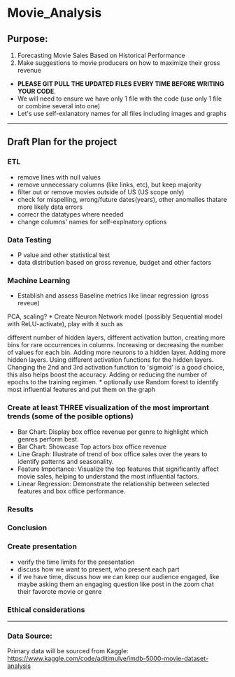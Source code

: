 # Movie_Analysis

## Purpose: 
1. Forecasting Movie Sales Based on Historical Performance
2. Make suggestions to movie producers on how to maximize their gross revenue


* **PLEASE GIT PULL THE UPDATED FILES EVERY TIME BEFORE WRITING YOUR CODE**.
* We will need to ensure we have only 1 file with the code (use only 1 file or combine several into one)
* Let's use self-exlanatory names for all files including images and graphs
___


## Draft Plan for the project

### ETL
* remove lines with null values
* remove unnecessary columns (like links, etc), but keep majority
* filter out or remove movies outside of US (US scope only)
* check for mispelling, wrong/future dates(years), other anomalies thatare more likely data errors
* correcr the datatypes where needed
* change columns' names for self-explnatory options

### Data Testing
* P value and other statistical test
* data distribution based on gross revenue, budget and other factors

### Machine Learning
* Establish and assess Baseline metrics like linear regression (gross reveue)
<p> PCA, scaling?
* Create Neuron Network model (possibly  Sequential model with ReLU-activate), play with it such as 
<p> different number of hidden layers, different activation button,  creating more bins for rare occurrences in columns. Increasing or decreasing the number of values for each bin. Adding more neurons to a hidden layer. Adding more hidden layers. Using different activation functions for the hidden layers. Changing the 2nd and 3rd activation function to 'sigmoid' is a good choice, this also helps boost the accuracy. Adding or reducing the number of epochs to the training regimen. 
* optionally use Random forest to identify most influential features and put them on the graph

### Create at least THREE visualization of the most imprortant trends (some of the posible options)
* Bar Chart: Display box office revenue per genre to highlight which genres perform best.
* Bar Chart: Showcase Top actors box office revenue
* Line Graph: Illustrate of trend of box office sales over the years to identify patterns and seasonality.
* Feature Importance: Visualize the top features that significantly affect movie sales, helping to understand the most influential factors.
* Linear Regression: Demonstrate the relationship between selected features and box office performance.

### Results

### Conclusion

### Create presentation
* verify the time limits for the presentation
* discuss how we want to present, who present each part
* if we have time, discuss how we can keep our audience engaged, like maybe asking them an engaging question like post in the zoom chat their favorote movie or genre

### Ethical considerations
___

### Data Source:
Primary data will be sourced from Kaggle: https://www.kaggle.com/code/aditimulye/imdb-5000-movie-dataset-analysis 